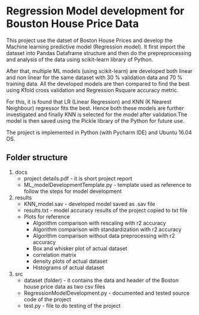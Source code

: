 # Regression Model development for Bouston House Price Data

This project use the datset of Boston House Prices and develop the Machine learning predictive model (Regression model). It first import the dataset into Pandas Dataframe structure and then do the prepreprocessing and analysis of the data using scikit-learn library of Python.

After that, multiple ML models (using scikit-learn) are developed both linear and non linear for the same dataset with 30 % validation data and 70 % training data. All the developed models are then compared to find the best using Kfold cross validation and Regression Rsquare accuracy metric.

For this, it is found that LR (Linear Regression) and KNN (K Nearest Neighbour) regressor fits the best. Hence both these models are further investigated and finally KNN is selected for the model after validation.The model is then saved using the Pickle library of the Python for future use.

The project is implemented in Python (with Pycharm IDE) and Ubuntu 16.04 OS.

## Folder structure

1. docs
    * project details.pdf                                 - it is short project report
    * ML_modelDevelopmentTemplate.py                      - template used as reference to follow the steps for model development
2. results
    * KNN_model.sav                                       - developed model saved as .sav file
    * results.txt                                         - model accuracy results of the project copied to txt file
    * Plots for reference
         * Algorithm comparison with rescaling with r2 accuracy 
         * Algorithm comparison with standardization with r2 accuracy 
         * Algorithm comparison without data preprocessing with r2 accuracy 
         * Box and whisker plot of actual dataset
         * correlation matrix
         * density plots of actual dataset
         * Histograms of actual dataset
3. src
    * dataset (folder)                        - it contains the data and header of the Boston house price data as two csv files
    * RegressionModelDevelopment.py           - documented and tested source code of the project
    * test.py                                 - file to do testing of the project
                                


